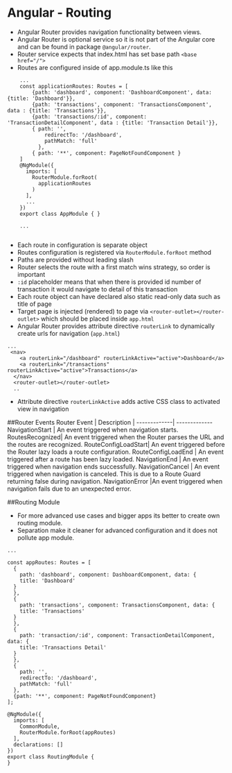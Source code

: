 # Angular - Routing
* Angular Router provides navigation functionality between views.
* Angular Router is optional service so it is not part of the Angular core and can be found in package `@angular/router`.
* Router service expects that index.html has set base path ```<base href="/">```
* Routes are configured inside of app.module.ts like this
```
    ...
    const applicationRoutes: Routes = [
        {path: 'dashboard', component: 'DashboardComponent', data: {title: 'Dashboard'}},
        {path: 'transactions', component: 'TransactionsComponent', data : {title: 'Transactions'}},
        {path: 'transactions/:id', component: 'TransactionDetailComponent', data : {title: 'Transaction Detail'}},
        { path: '',
            redirectTo: '/dashboard',
            pathMatch: 'full'
          },
        { path: '**', component: PageNotFoundComponent }
    ]
    @NgModule({
      imports: [
        RouterModule.forRoot(
          applicationRoutes
        )
      ],
      ...
    })
    export class AppModule { }
    
    ...
   
```
* Each route in configuration is separate object
* Routes configuration is registered via `RouterModule.forRoot` method
* Paths are provided without leading slash
* Router selects the route with a first match wins strategy, so order is important
* `:id` placeholder means that when there is provided id number of transaction it would navigate to detail of this 
transaction
* Each route object can have declared also static read-only data such as title of page
* Target page is injected (rendered) to page via `<router-outlet></router-outlet>` which should be placed inside `app.html`
* Angular Router provides attribute directive `routerLink` to dynamically create urls for navigation (`app.html`)
```
...
 <nav>
    <a routerLink="/dashboard" routerLinkActive="active">Dashboard</a>
    <a routerLink="/transactions" routerLinkActive="active">Transactions</a>
  </nav>
  <router-outlet></router-outlet>
  ..
```
* Attribute directive `routerLinkActive` adds active CSS class to activated view in navigation


##Router Events
Router Event |	Description |
-------------| -------------
NavigationStart	| An event triggered when navigation starts.
RoutesRecognized| An event triggered when the Router parses the URL and the routes are recognized.
RouteConfigLoadStart| An event triggered before the Router lazy loads a route configuration.
RouteConfigLoadEnd | An event triggered after a route has been lazy loaded.
NavigationEnd | An event triggered when navigation ends successfully.
NavigationCancel | An event triggered when navigation is canceled. This is due to a Route Guard returning false during navigation.
NavigationError	|An event triggered when navigation fails due to an unexpected error.

##Routing Module
* For more advanced use cases and bigger apps its better to create own routing module. 
* Separation make it cleaner for advanced configuration and it does not pollute app module. 
```
...

const appRoutes: Routes = [
  {
    path: 'dashboard', component: DashboardComponent, data: {
    title: 'Dashboard'
  }
  },
  {
    path: 'transactions', component: TransactionsComponent, data: {
    title: 'Transactions'
  }
  },
  {
    path: 'transaction/:id', component: TransactionDetailComponent, data: {
    title: 'Transactions Detail'
  }
  },
  {
    path: '',
    redirectTo: '/dashboard',
    pathMatch: 'full'
  },
  {path: '**', component: PageNotFoundComponent}
];

@NgModule({
  imports: [
    CommonModule,
    RouterModule.forRoot(appRoutes)
  ],
  declarations: []
})
export class RoutingModule {
}

```

